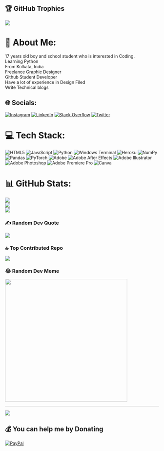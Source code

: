 ## 🏆 GitHub Trophies
![](https://github-profile-trophy.vercel.app/?username=ImanBanerjee&theme=radical&no-frame=false&no-bg=true&margin-w=4)


# 💫 About Me:
17 years old boy and school student who is interested in Coding.<br>Learning Python<br>From Kolkata, India<br>Freelance Graphic Designer<br>Github Student Developer <br>Have a lot of experience in Design Filed <br>Write Technical blogs


## 🌐 Socials:
[![Instagram](https://img.shields.io/badge/Instagram-%23E4405F.svg?logo=Instagram&logoColor=white)](https://instagram.com/imanbanerjee03) [![LinkedIn](https://img.shields.io/badge/LinkedIn-%230077B5.svg?logo=linkedin&logoColor=white)](https://linkedin.com/in/iman-banerjee-0b181a278) [![Stack Overflow](https://img.shields.io/badge/-Stackoverflow-FE7A16?logo=stack-overflow&logoColor=white)](https://stackoverflow.com/users/iman-banerjee) [![Twitter](https://img.shields.io/badge/Twitter-%231DA1F2.svg?logo=Twitter&logoColor=white)](https://twitter.com/ImanBanerjee14) 

# 💻 Tech Stack:
![HTML5](https://img.shields.io/badge/html5-%23E34F26.svg?style=for-the-badge&logo=html5&logoColor=white) ![JavaScript](https://img.shields.io/badge/javascript-%23323330.svg?style=for-the-badge&logo=javascript&logoColor=%23F7DF1E) ![Python](https://img.shields.io/badge/python-3670A0?style=for-the-badge&logo=python&logoColor=ffdd54) ![Windows Terminal](https://img.shields.io/badge/Windows%20Terminal-%234D4D4D.svg?style=for-the-badge&logo=windows-terminal&logoColor=white) ![Heroku](https://img.shields.io/badge/heroku-%23430098.svg?style=for-the-badge&logo=heroku&logoColor=white) ![NumPy](https://img.shields.io/badge/numpy-%23013243.svg?style=for-the-badge&logo=numpy&logoColor=white) ![Pandas](https://img.shields.io/badge/pandas-%23150458.svg?style=for-the-badge&logo=pandas&logoColor=white) ![PyTorch](https://img.shields.io/badge/PyTorch-%23EE4C2C.svg?style=for-the-badge&logo=PyTorch&logoColor=white) ![Adobe](https://img.shields.io/badge/adobe-%23FF0000.svg?style=for-the-badge&logo=adobe&logoColor=white) ![Adobe After Effects](https://img.shields.io/badge/Adobe%20After%20Effects-9999FF.svg?style=for-the-badge&logo=Adobe%20After%20Effects&logoColor=white) ![Adobe Illustrator](https://img.shields.io/badge/adobe%20illustrator-%23FF9A00.svg?style=for-the-badge&logo=adobe%20illustrator&logoColor=white) ![Adobe Photoshop](https://img.shields.io/badge/adobe%20photoshop-%2331A8FF.svg?style=for-the-badge&logo=adobe%20photoshop&logoColor=white) ![Adobe Premiere Pro](https://img.shields.io/badge/Adobe%20Premiere%20Pro-9999FF.svg?style=for-the-badge&logo=Adobe%20Premiere%20Pro&logoColor=white) ![Canva](https://img.shields.io/badge/Canva-%2300C4CC.svg?style=for-the-badge&logo=Canva&logoColor=white)
# 📊 GitHub Stats:
![](https://github-readme-stats.vercel.app/api?username=ImanBanerjee&theme=dark&hide_border=false&include_all_commits=true&count_private=true)<br/>
![](https://github-readme-streak-stats.herokuapp.com/?user=ImanBanerjee&theme=dark&hide_border=false)<br/>
![](https://github-readme-stats.vercel.app/api/top-langs/?username=ImanBanerjee&theme=dark&hide_border=false&include_all_commits=true&count_private=true&layout=compact)


### ✍️ Random Dev Quote
![](https://quotes-github-readme.vercel.app/api?type=horizontal&theme=radical)

### 🔝 Top Contributed Repo
![](https://github-contributor-stats.vercel.app/api?username=ImanBanerjee&limit=5&theme=dark&combine_all_yearly_contributions=true)

### 😂 Random Dev Meme
<img src='https://randommeme-five.vercel.app/' style="height: 400px;"/>

---
[![](https://visitcount.itsvg.in/api?id=ImanBanerjee&icon=1&color=0)](https://visitcount.itsvg.in)

  ## 💰 You can help me by Donating
  [![PayPal](https://img.shields.io/badge/PayPal-00457C?style=for-the-badge&logo=paypal&logoColor=white)](https://paypal.me/swarnendu.banerjee2017@gmail.com) 

  
<!-- Proudly created with GPRM ( https://gprm.itsvg.in ) -->
